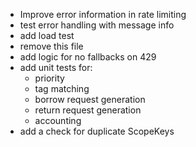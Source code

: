 * Improve error information in rate limiting
* test error handling with message info
* add load test
* remove this file
* add logic for no fallbacks on 429
* add unit tests for:
  * priority
  * tag matching
  * borrow request generation
  * return request generation
  * accounting
* add a check for duplicate ScopeKeys
